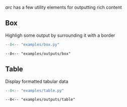 *arc* has a few utility elements for outputting rich content


## Box
Highligh some output by surrounding it with a border

```py title="examples/box.py"
--8<-- "examples/box.py"
```

```console
--8<-- "examples/outputs/box"
```

## Table
Display formatted tabular data
```py title="examples/table.py"
--8<-- "examples/table.py"
```

```console
--8<-- "examples/outputs/table"
```
